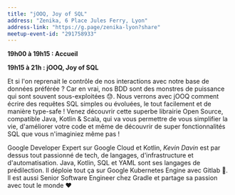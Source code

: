 ```yaml
---
title: "jOOQ, Joy of SQL"
address: "Zenika, 6 Place Jules Ferry, Lyon"
address-link: "https://g.page/zenika-lyon?share"
meetup-event-id: "291758933"
---
```


**19h00 à 19h15 : Accueil**

**19h15 à 21h : jOOQ, Joy of SQL**

Et si l'on reprenait le contrôle de nos interactions avec notre base de données préférée ?
Car en vrai, nos BDD sont des monstres de puissance qui sont souvent sous-exploitées 😓.
Nous verrons avec jOOQ comment écrire des requêtes SQL simples ou évoluées, le tout facilement et de manière type-safe !
Venez découvrir cette superbe librairie Open Source, compatible Java, Kotlin & Scala, qui va vous permettre de vous simplifier la vie, d'améliorer votre code et même de découvrir de super fonctionnalités SQL que vous n'imaginiez même pas !

Google Developer Expert sur Google Cloud et Kotlin, _Kevin Davin_ est par dessus tout passionné de tech, de langages, d'infrastructure et d'automatisation.
Java, Kotlin, SQL et YAML sont ses langages de prédilection.
Il déploie tout ça sur Google Kubernetes Engine avec Gitlab 🚀.
Il est aussi Senior Software Engineer chez Gradle et partage sa passion avec tout le monde ❤
